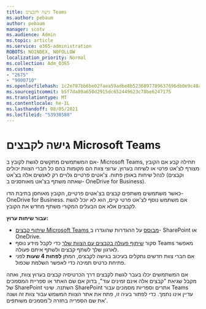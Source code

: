 ```yaml
---
title: גישה לקבצים Teams
ms.author: pebaum
author: pebaum
manager: scotv
ms.audience: Admin
ms.topic: article
ms.service: o365-administration
ROBOTS: NOINDEX, NOFOLLOW
localization_priority: Normal
ms.collection: Adm_O365
ms.custom:
- "2675"
- "9000710"
ms.openlocfilehash: 1c2e787bb6be02faea59adbe8b5236897789637696db0e9c48a5d13e9b9a92c1
ms.sourcegitcommit: b5f7da89a650d2915dc652449623c78be6247175
ms.translationtype: MT
ms.contentlocale: he-IL
ms.lasthandoff: 08/05/2021
ms.locfileid: "53938588"
---
```

# <a name="accessing-files-in-microsoft-teams"></a>גישה לקבצים Microsoft Teams

אם המשתמשים מתקשים לגשת לקובץ ב- Microsoft Teams, תחילה קבע אם הקובץ מצורף לצ'אט פרטי או לשיחה בערוץ. ערוצי צוות הם מקומות בהם כל חברי הצוות יכולים לנהל שיחות באופן פתוח. צ'אטים פרטיים גלויים רק לאנשים אלה בצ'אט (וקבצים שאתה משתף בצ'אט מאוחסנים ב- OneDrive for Business).

כאשר משתמשים משתפים קבצים בצ'אטים פרטיים, הקובץ מאוחסן בתיבת הדו-OneDrive for Business. אם משתמש נוסף לצ'אט פרטי קיים, הוא לא יוכל לגשת לקבצים אלא אם הבעלים המקורי משתף מחדש את הקובץ.    

**עבור שיחות ערוץ:**

- [שיתוף קבצים Microsoft Teams מבוסס](https://docs.microsoft.com/MicrosoftTeams/sharing-files-in-teams) על ההגדרות שהוגדרו ב- SharePoint או OneDrive. 
- סקור [שיתוף פעולה בקבצים עם הצוות שלך](https://support.office.com/article/Collaborate-on-files-with-your-Team-9b200289-dbac-4823-85bd-628a5c7bb0ae) כדי לקבל מידע נוסף Teams מאפשר לארגון שלך לשתף קבצים ולשתף איתם פעולה. 
- אם חברי צוות חדשים נתקלים בעיכוב בגישה לקבצים, המתן **לפחות 4 שעות** לפני פתיחת כרטיס תמיכה כדי לאפשר השלמת שכפול. 

אם המשתמשים יכלו בעבר לגשת לקבצים דרך הכרטיסיה קבצים בערוץ צוות, ואתה מקבל שגיאת "קבצים אלה אינם זמינים עוד", בדוק אם שם האתר או ספריית המסמכים של SharePoint השתנה. שינוי SharePoint אתרים וספריות מסמכים עבור Teams עדיין אינו נתמך. כדי לפתור בעיה זו, פתח את אתר הצוות המשמש עבור צוות זה ושנה את שם הספריה בחזרה ל'מסמכים משותפים'.